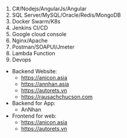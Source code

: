 1. C#/Nodejs/AngularJs/Angular
2. SQL Server/MySQL/Oracle/Redis/MongoDB
3. Docker Swarm/K8s
4. Jenkins CI/CD
5. Google cloud console
6. Nginx/Apache
7. Postman/SOAPUI/Jmeter
8. Lambda Function
9. Devops
* Backend Website:
  * https://anicon.asia
  * https://annhan.asia
  * https://autorets.vn
  * https://rausachchucson.com
* Backend for App:
  * AnNhan
* Frontend for web:
  * https://anicon.asia
  * https://autorets.vn
